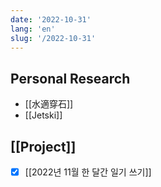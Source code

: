 ```yaml
---
date: '2022-10-31'
lang: 'en'
slug: '/2022-10-31'
---
```


## Personal Research

- [[水適穿石]]
- [[Jetski]]

## [[Project]]

- [x] [[2022년 11월 한 달간 일기 쓰기]]

